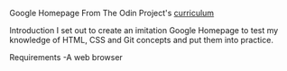 Google Homepage
From The Odin Project's [curriculum](http://www.theodinproject.com/courses/web-development-101/lessons/html-css)

Introduction
    I set out to create an imitation Google Homepage to test my knowledge of HTML, CSS and Git concepts and put them into practice.

Requirements
    -A web browser


